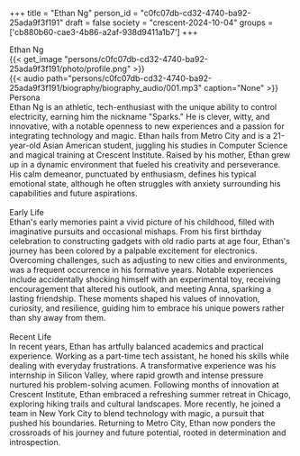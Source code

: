 +++
title = "Ethan Ng"
person_id = "c0fc07db-cd32-4740-ba92-25ada9f3f191"
draft = false
society = "crescent-2024-10-04"
groups = ['cb880b60-cae3-4b86-a2af-938d9411a1b7']
+++
<script>
(function() {
    const personId = "c0fc07db-cd32-4740-ba92-25ada9f3f191";
    const societyId = "crescent-2024-10-04";

    // Set the selected person and society in localStorage
    localStorage.setItem('selectedPerson', personId);
    localStorage.setItem('selectedSociety', societyId);

    // Automatically set the dropdowns based on this person's data
    const societySelect = document.getElementById('society-select');
    const personSelect = document.getElementById('person-select');

    if (societySelect) {
    societySelect.value = societyId;
    }
    if (personSelect) {
    personSelect.value = personId;
    }
})();
</script><div class="h1_1_right">Ethan Ng</div>{{< get_image "persons/c0fc07db-cd32-4740-ba92-25ada9f3f191/photo/profile.png" >}}
<br>
{{< audio
    path="persons/c0fc07db-cd32-4740-ba92-25ada9f3f191/biography/biography_audio/001.mp3" 
    caption="None"
>}}
<br>
<div class="h2">Persona</div><div class="plain">Ethan Ng is an athletic, tech-enthusiast with the unique ability to control electricity, earning him the nickname "Sparks." He is clever, witty, and innovative, with a notable openness to new experiences and a passion for integrating technology and magic. Ethan hails from Metro City and is a 21-year-old Asian American student, juggling his studies in Computer Science and magical training at Crescent Institute. Raised by his mother, Ethan grew up in a dynamic environment that fueled his creativity and perseverance. His calm demeanor, punctuated by enthusiasm, defines his typical emotional state, although he often struggles with anxiety surrounding his capabilities and future aspirations.</div><br>
<div class="h2">Early Life</div><div class="plain">Ethan's early memories paint a vivid picture of his childhood, filled with imaginative pursuits and occasional mishaps. From his first birthday celebration to constructing gadgets with old radio parts at age four, Ethan's journey has been colored by a palpable excitement for electronics. Overcoming challenges, such as adjusting to new cities and environments, was a frequent occurrence in his formative years. Notable experiences include accidentally shocking himself with an experimental toy, receiving encouragement that altered his outlook, and meeting Anna, sparking a lasting friendship. These moments shaped his values of innovation, curiosity, and resilience, guiding him to embrace his unique powers rather than shy away from them.</div><br>
<div class="h2">Recent Life</div><div class="plain">In recent years, Ethan has artfully balanced academics and practical experience. Working as a part-time tech assistant, he honed his skills while dealing with everyday frustrations. A transformative experience was his internship in Silicon Valley, where rapid growth and intense pressure nurtured his problem-solving acumen. Following months of innovation at Crescent Institute, Ethan embraced a refreshing summer retreat in Chicago, exploring hiking trails and cultural landscapes. More recently, he joined a team in New York City to blend technology with magic, a pursuit that pushed his boundaries. Returning to Metro City, Ethan now ponders the crossroads of his journey and future potential, rooted in determination and introspection.</div><br>

